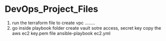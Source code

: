 # DevOps_Project_Files

1. run the terraform file to create vpc ........
2. go inside playbook folder
create vault sotre access, secret key
copy the aws ec2 key.pem file
ansible-playbook ec2.yml
